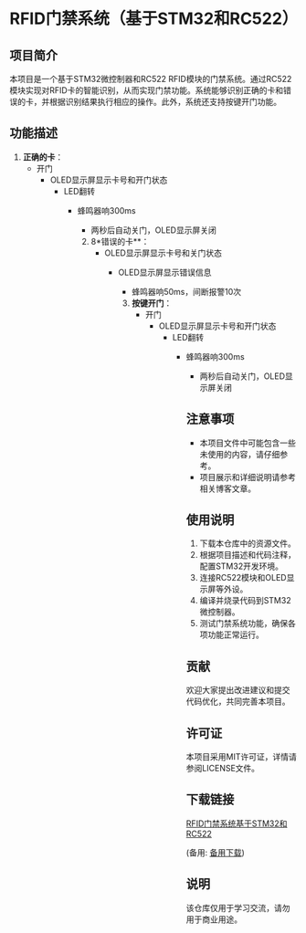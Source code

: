 # RFID门禁系统（基于STM32和RC522）

## 项目简介

本项目是一个基于STM32微控制器和RC522 RFID模块的门禁系统。通过RC522模块实现对RFID卡的智能识别，从而实现门禁功能。系统能够识别正确的卡和错误的卡，并根据识别结果执行相应的操作。此外，系统还支持按键开门功能。

## 功能描述

1. **正确的卡**：
   - 开门
      - OLED显示屏显示卡号和开门状态
         - LED翻转
            - 蜂鸣器响300ms
               - 两秒后自动关门，OLED显示屏关闭

               2. 8*错误的卡**：
                  - OLED显示屏显示卡号和关门状态
                     - OLED显示屏显示错误信息
                        - 蜂鸣器响50ms，间断报警10次

                        3. **按键开门**：
                           - 开门
                              - OLED显示屏显示卡号和开门状态
                                 - LED翻转
                                    - 蜂鸣器响300ms
                                       - 两秒后自动关门，OLED显示屏关闭

                                       ## 注意事项

                                       - 本项目文件中可能包含一些未使用的内容，请仔细参考。
                                       - 项目展示和详细说明请参考相关博客文章。

                                       ## 使用说明

                                       1. 下载本仓库中的资源文件。
                                       2. 根据项目描述和代码注释，配置STM32开发环境。
                                       3. 连接RC522模块和OLED显示屏等外设。
                                       4. 编译并烧录代码到STM32微控制器。
                                       5. 测试门禁系统功能，确保各项功能正常运行。

                                       ## 贡献

                                       欢迎大家提出改进建议和提交代码优化，共同完善本项目。

                                       ## 许可证

                                       本项目采用MIT许可证，详情请参阅LICENSE文件。

                                       ## 下载链接
                                       [RFID门禁系统基于STM32和RC522](https://pan.quark.cn/s/e0c3493fb3a6) 

                                       (备用: [备用下载](https://pan.baidu.com/s/1zl4xdv441ZVqZ1PZlYutpg?pwd=1234))

                                       ## 说明

                                       该仓库仅用于学习交流，请勿用于商业用途。
